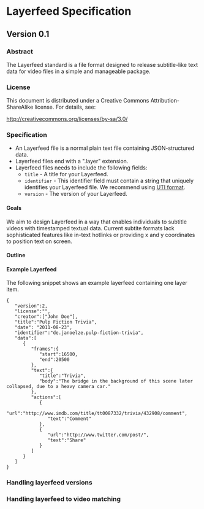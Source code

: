 # Layerfeed Specification
## Version 0.1

### Abstract

The Layerfeed standard is a file format designed to release subtitle-like text data for video files in a simple and manageable package.

### License

This document is distributed under a Creative Commons Attribution-ShareAlike license. For details, see:

http://creativecommons.org/licenses/by-sa/3.0/

### Specification

* An Layerfeed file is a normal plain text file containing JSON-structured data.
* Layerfeed files end with a ".layer" extension.
* Layerfeed files needs to include the following fields:
  * ```title``` - A title for your Layerfeed.
  * ```identifier``` - This identifier field must contain a string that uniquely identifies your Layerfeed file. We recommend using [UTI format](http://en.wikipedia.org/wiki/Uniform_Type_Identifier).
  * ```version``` - The version of your Layerfeed.

#### Goals

We aim to design Layerfeed in a way that enables individuals to subtitle videos with timestamped textual data. Current subtite formats lack sophisticated features like in-text hotlinks or providing x and y coordinates to position text on screen. 

#### Outline

#### Example Layerfeed

The following snippet shows an example layerfeed containing one layer item.

```
{
   "version":2,
   "license":"",
   "creator":["John Doe"],
   "title":"Pulp Fiction Trivia",
   "date": "2011-08-23",
   "identifier":"de.janoelze.pulp-fiction-trivia",
   "data":[
      {
         "frames":{
            "start":16500,
            "end":20500
         },
         "text":{
            "title":"Trivia",
            "body":"The bridge in the background of this scene later collapsed, due to a heavy camera car."
         },
         "actions":[
            {
               "url":"http://www.imdb.com/title/tt0087332/trivia/432908/comment",
               "text":"Comment"
            },
            {
               "url":"http://www.twitter.com/post/",
               "text":"Share"
            }
         ]
      }
   ]
}
```

### Handling layerfeed versions
### Handling layerfeed to video matching
